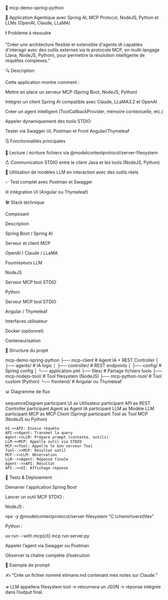 🤖 mcp-demo-spring-python

🧠 Application Agentique avec Spring AI, MCP Protocol, NodeJS, Python et LLMs (OpenAI, Claude, LLaMA)

❗ Problème à résoudre

"Créer une architecture flexible et extensible d'agents IA capables d'interagir avec des outils externes via le protocole MCP, en multi-langage (Java, NodeJS, Python), pour permettre la résolution intelligente de requêtes complexes."

🔍 Description

Cette application montre comment :

Mettre en place un serveur MCP (Spring Boot, NodeJS, Python)

Intégrer un client Spring AI compatible avec Claude, LLaMA3.2 et OpenAI

Créer un agent intelligent (ToolCallbackProvider, mémoire contextuelle, etc.)

Appeler dynamiquement des tools STDIO

Tester via Swagger UI, Postman et Front Angular/Thymeleaf

🗒️ Fonctionnalités principales

📂 Lecture / écriture fichiers via @modelcontextprotocol/server-filesystem

↻ Communication STDIO entre le client Java et les tools (NodeJS, Python)

🧠 Utilisation de modèles LLM en interaction avec des outils réels

✅ Test complet avec Postman et Swagger

🌐 Intégration UI (Angular ou Thymeleaf)

🛠️ Stack technique

Composant

Description

Spring Boot / Spring AI

Serveur et client MCP

OpenAI / Claude / LLaMA

Fournisseurs LLM

NodeJS

Serveur MCP tool STDIO

Python

Serveur MCP tool STDIO

Angular / Thymeleaf

Interfaces utilisateur

Docker (optionnel)

Conteneurisation

📂 Structure du projet

mcp-demo-spring-python
├── mcp-client               # Agent IA + REST Controller
│   ├── agents/              # IA logic
│   ├── controller/          # REST endpoints
│   ├── config/              # Spring config
│   └── application.yml
├── files/                   # Partage fichiers tools
├── mcp-nodejs-tool/         # Tool filesystem (NodeJS)
├── mcp-python-tool/         # Tool custom (Python)
└── frontend/                # Angular ou Thymeleaf

📊 Diagramme de flux

sequenceDiagram
    participant UI as Utilisateur
    participant API as REST Controller
    participant Agent as Agent IA
    participant LLM as Modèle LLM
    participant MCP as MCP Client (Spring)
    participant Tool as Tool MCP (NodeJS ou Python)

    UI->>API: Envoie requête
    API->>Agent: Transmet la query
    Agent->>LLM: Prépare prompt (contexte, outils)
    LLM->>MCP: Appelle outil via STDIO
    MCP->>Tool: Appelle le bon serveur Tool
    Tool-->>MCP: Résultat outil
    MCP-->>LLM: Observation
    LLM-->>Agent: Réponse finale
    Agent-->>API: Résultat
    API-->>UI: Affichage réponse

🥺 Tests & Déploiement

Démarrer l'application Spring Boot

Lancer un outil MCP STDIO :

NodeJS :

npx -y @modelcontextprotocol/server-filesystem "C:\\chemin\\vers\\files"

Python :

uv run --with mcp[cli] mcp run server.py

Appeler l’agent via Swagger ou Postman

Observer la chaîne complète d’exécution

🧠 Exemple de prompt

✍️ "Crée un fichier nommé elimane.md contenant mes notes sur Claude."

➔ LLM appellera filesystem tool → retournera un JSON → réponse intégrée dans l’output final.


